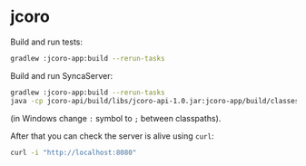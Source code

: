 jcoro
===

Build and run tests:

```bash
gradlew :jcoro-app:build --rerun-tasks
```

Build and run SyncaServer:

```bash
gradlew :jcoro-app:build --rerun-tasks
java -cp jcoro-api/build/libs/jcoro-api-1.0.jar:jcoro-app/build/classes/instrumented org.jcoro.SyncaServer
```

(in Windows change `:` symbol to `;` between classpaths).

After that you can check the server is alive using `curl`:

```bash
curl -i "http://localhost:8080"
```